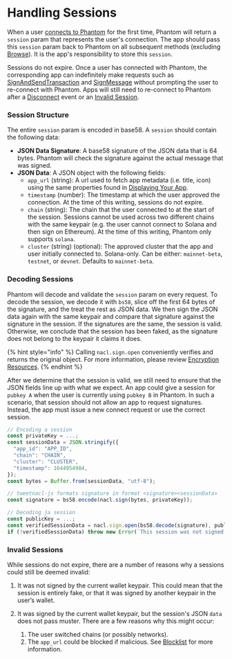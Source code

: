 # Handling Sessions

When a user [connects to Phantom](provider-methods/connect.md) for the first time, Phantom will return a `session` param that represents the user's connection. The app should pass this `session` param back to Phantom on all subsequent methods (excluding [Browse](other-methods/browse.md)). It is the app's responsibility to store this `session`.

Sessions do not expire. Once a user has connected with Phantom, the corresponding app can indefinitely make requests such as [SignAndSendTransaction](provider-methods/signandsendtransaction.md) and [SignMessage](provider-methods/signmessage.md) without prompting the user to re-connect with Phantom. Apps will still need to re-connect to Phantom after a [Disconnect](provider-methods/disconnect.md) event or an [Invalid Session](handling-sessions.md#undefined).

### Session Structure

The entire `session` param is encoded in base58. A `session` should contain the following data:

* **JSON Data Signature**: A base58 signature of the JSON data that is 64 bytes. Phantom will check the signature against the actual message that was signed.
* **JSON Data**: A JSON object with the following fields:
  * `app_url` (string): A url used to fetch app metadata (i.e. title, icon) using the same properties found in [Displaying Your App](../../best-practices/displaying-your-app.md).
  * `timestamp` (number): The timestamp at which the user approved the connection. At the time of this writing, sessions do not expire.
  * `chain` (string): The chain that the user connected to at the start of the session. Sessions cannot be used across two different chains with the same keypair (e.g. the user cannot connect to Solana and then sign on Ethereum). At the time of this writing, Phantom only supports `solana`.
  * `cluster` (string) (optional): The approved cluster that the app and user initially connected to. Solana-only. Can be either: `mainnet-beta`, `testnet`, or `devnet`. Defaults to `mainnet-beta`.

### Decoding Sessions

Phantom will decode and validate the `session` param on every request. To decode the session, we decode it with `bs58`, slice off the first 64 bytes of the signature, and the treat the rest as JSON data. We then sign the JSON data again with the same keypair and compare that signature against the signature in the session. If the signatures are the same, the session is valid. Otherwise, we conclude that the session has been faked, as the signature does not belong to the keypair it claims it does.

{% hint style="info" %}
Calling `nacl.sign.open` conveniently verifies and returns the original object. For more information, please review [Encryption Resources](encryption.md#encryption-resources).
{% endhint %}

After we determine that the session is valid, we still need to ensure that the JSON fields line up with what we expect. An app could give a session for `pubkey A` when the user is currently using `pubkey B` in Phantom. In such a scenario, that session should not allow an app to request signatures. Instead, the app must issue a new connect request or use the correct session.

```javascript
// Encoding a session
const privateKey = ...;
const sessionData = JSON.stringify({
  "app_id": "APP_ID",
  "chain": "CHAIN",
  "cluster": "CLUSTER",
  "timestamp": 1644954984,
});
const bytes = Buffer.from(sessionData, "utf-8");

// tweetnacl-js formats signature in format <signature><sessionData>
const signature = bs58.encode(nacl.sign(bytes, privateKey));

// Decoding ja session
const publicKey = ...;
const verifiedSessionData = nacl.sign.open(bs58.decode(signature), publicKey.toBytes());
if (!verifiedSessionData) throw new Error(`This session was not signed by ${publicKey}`);
```

### Invalid Sessions

While sessions do not expire, there are a number of reasons why a sessions could still be deemed invalid:

1. It was not signed by the current wallet keypair. This could mean that the session is entirely fake, or that it was signed by another keypair in the user’s wallet.
2.  It was signed by the current wallet keypair, but the session's JSON `data` does not pass muster. There are a few reasons why this might occur:

    1. The user switched chains (or possibly networks).
    2. The `app_url` could be blocked if malicious. See [Blocklist](../../resources/blocklist.md) for more information.

